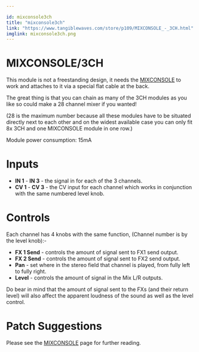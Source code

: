 ```yaml
---

id: mixconsole3ch
title: "mixconsole3ch"
link: "https://www.tangiblewaves.com/store/p109/MIXCONSOLE_-_3CH.html"
imglink: mixconsole3ch.png
---
```



MIXCONSOLE/3CH
==============



This module is not a freestanding design, it needs the [MIXCONSOLE](https://wiki.aemodular.com/pmwiki.php/AeManual/MIXCONSOLE) to work and attaches to it via a special flat cable at the back.

The great thing is that you can chain as many of the 3CH modules as you like so could make a 28 channel mixer if you wanted!

(28 is the maximum number because all these modules have to be situated directly next to each other and on the widest available case you can only fit 8x 3CH and one MIXCONSOLE module in one row.)

Module power consumption: 15mA



Inputs
======

*   **IN 1** - **IN 3** - the signal in for each of the 3 channels.
*   **CV 1** - **CV 3** - the CV input for each channel which works in conjunction with the same numbered level knob.

Controls
========

Each channel has 4 knobs with the same function, (Channel number is by the level knob):-

*   **FX 1 Send** - controls the amount of signal sent to FX1 send output.
*   **FX 2 Send** - controls the amount of signal sent to FX2 send output.
*   **Pan** - set where in the stereo field that channel is played, from fully left to fully right.
*   **Level** - controls the amount of signal in the Mix L/R outputs.

Do bear in mind that the amount of signal sent to the FXs (and their return level) will also affect the apparent loudness of the sound as well as the level control.

Patch Suggestions
=================

Please see the [MIXCONSOLE](https://wiki.aemodular.com/pmwiki.php/AeManual/MIXCONSOLE) page for further reading.



